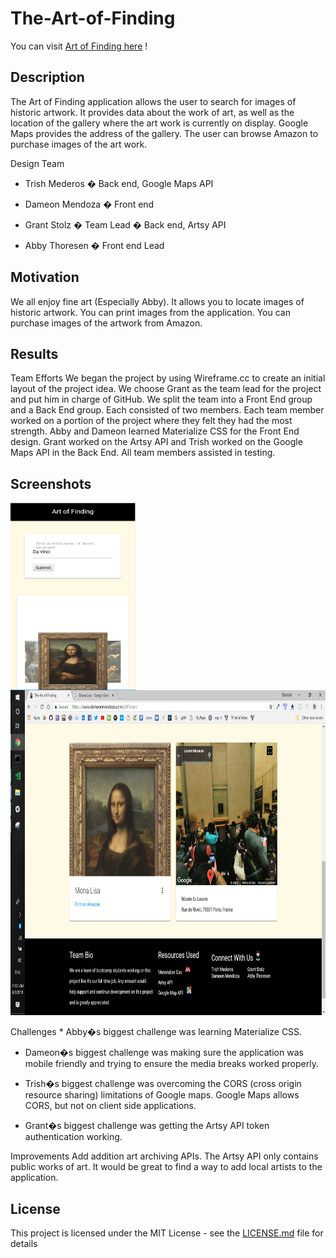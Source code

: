 # The-Art-of-Finding

You can visit  [Art of Finding here](https://www.dameonmendoza.com/artFinder/) !

## Description

The Art of Finding application allows the user to search for images of historic artwork. It provides data about the work of art, as well as the location of the gallery where the art work is currently on display. Google Maps provides the address of the gallery. The user can browse Amazon to purchase images of the art work.

Design Team

- Trish Mederos � Back end, Google Maps API

- Dameon Mendoza � Front end

- Grant Stolz � Team Lead � Back end, Artsy API

- Abby Thoresen � Front end Lead

## Motivation

We all enjoy fine art (Especially Abby). 
It allows you to locate images of historic artwork.
You can print images from the application.
You can purchase images of the artwork from Amazon.

## Results

Team Efforts
We began the project by using Wireframe.cc to create an initial layout of the project idea. We choose Grant as the team lead for the project and put him in charge of GitHub. We split the team into a Front End group and a Back End group. Each consisted of two members. Each team member worked on a portion of the project where they felt they had the most strength. Abby and Dameon learned Materialize CSS for the Front End design. Grant worked on the Artsy API and Trish worked on the Google Maps API in the Back End. All team members assisted in testing.

## Screenshots

<img align="left" width="200" height="300" src="/assets/images/monaLisa.PNG">

<p align="center">
  <img width="700" height="520" src="/assets/images/monaLisa2.png">
</p>
Challenges
* Abby�s biggest challenge was learning Materialize CSS. 

* Dameon�s biggest challenge was making sure the application was mobile friendly and trying to ensure the media breaks worked properly.

* Trish�s biggest challenge was overcoming the CORS (cross origin resource sharing) limitations of Google maps. Google Maps allows CORS, but not on client side applications. 

* Grant�s biggest challenge was getting the Artsy API token authentication working.

Improvements
Add addition art archiving APIs. The Artsy API only contains public works of art. 
It would be great to find a way to add local artists to the application.

## License

This project is licensed under the MIT License - see the [LICENSE.md](LICENSE.md) file for details